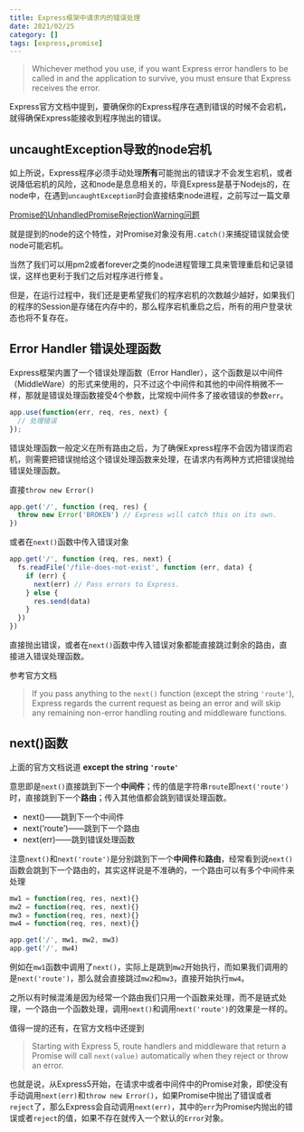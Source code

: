 ```yaml
---
title: Express框架中请求内的错误处理
date: 2021/02/25
category: []
tags: [express,promise]
---
```



> Whichever method you use, if you want Express error handlers to be called in and the application to survive, you must ensure that Express receives the error.

Express官方文档中提到，要确保你的Express程序在遇到错误的时候不会宕机，就得确保Express能接收到程序抛出的错误。

<!--more-->

## uncaughtException导致的node宕机

如上所说，Express程序必须手动处理**所有**可能抛出的错误才不会发生宕机，或者说降低宕机的风险，这和node是息息相关的，毕竟Express是基于Nodejs的，在node中，在遇到`uncaughtException`时会直接结束node进程，之前写过一篇文章

[Promise的UnhandledPromiseRejectionWarning问题](https://fateguy.com/note/20.html)

就是提到的node的这个特性，对Promise对象没有用`.catch()`来捕捉错误就会使node可能宕机。

当然了我们可以用pm2或者forever之类的node进程管理工具来管理重启和记录错误，这样也更利于我们之后对程序进行修复。

但是，在运行过程中，我们还是更希望我们的程序宕机的次数越少越好，如果我们的程序的Session是存储在内存中的，那么程序宕机重启之后，所有的用户登录状态也将不复存在。

## Error Handler 错误处理函数

Express框架内置了一个错误处理函数（Error Handler），这个函数是以中间件（MiddleWare）的形式来使用的，只不过这个中间件和其他的中间件稍微不一样，那就是错误处理函数接受4个参数，比常规中间件多了接收错误的参数`err`。

```javascript
app.use(function(err, req, res, next) {
  // 处理错误
});
```

错误处理函数一般定义在所有路由之后，为了确保Express程序不会因为错误而宕机，则需要把错误抛给这个错误处理函数来处理，在请求内有两种方式把错误抛给错误处理函数。

直接`throw new Error()`

```javascript
app.get('/', function (req, res) {
  throw new Error('BROKEN') // Express will catch this on its own.
})
```

或者在`next()`函数中传入错误对象

```javascript
app.get('/', function (req, res, next) {
  fs.readFile('/file-does-not-exist', function (err, data) {
    if (err) {
      next(err) // Pass errors to Express.
    } else {
      res.send(data)
    }
  })
})
```

直接抛出错误，或者在`next()`函数中传入错误对象都能直接跳过剩余的路由，直接进入错误处理函数。

参考官方文档

> If you pass anything to the `next()` function (except the string `'route'`), Express regards the current request as being an error and will skip any remaining non-error handling routing and middleware functions.

## next()函数

上面的官方文档说道 **except the string `'route'`**

意思即是`next()`直接跳到下一个**中间件**；传的值是字符串`route`即`next('route')`时，直接跳到下一个**路由**；传入其他值都会跳到错误处理函数。

- next()——跳到下一个中间件
- next(‘route’)——跳到下一个路由
- next(err)——跳到错误处理函数

注意`next()`和`next('route')`是分别跳到下一个**中间件**和**路由**，经常看到说`next()`函数会跳到下一个路由的，其实这样说是不准确的，一个路由可以有多个中间件来处理

```js
mw1 = function(req, res, next){}
mw2 = function(req, res, next){}
mw3 = function(req, res, next){}
mw4 = function(req, res, next){}

app.get('/', mw1, mw2, mw3)
app.get('/', mw4)
```

例如在`mw1`函数中调用了`next()`，实际上是跳到`mw2`开始执行，而如果我们调用的是`next('route')`，那么就会直接跳过`mw2`和`mw3`，直接开始执行`mw4`。

之所以有时候混淆是因为经常一个路由我们只用一个函数来处理，而不是链式处理，一个路由一个函数处理，调用`next()`和调用`next('route')`的效果是一样的。

值得一提的还有，在官方文档中还提到

> Starting with Express 5, route handlers and middleware that return a Promise will call `next(value)` automatically when they reject or throw an error.

也就是说，从Express5开始，在请求中或者中间件中的Promise对象，即使没有手动调用`next(err)`和`throw new Error()`，如果Promise中抛出了错误或者`reject`了，那么Express会自动调用`next(err)`，其中的`err`为Promise内抛出的错误或者`reject`的值，如果不存在就传入一个默认的`Error`对象。

